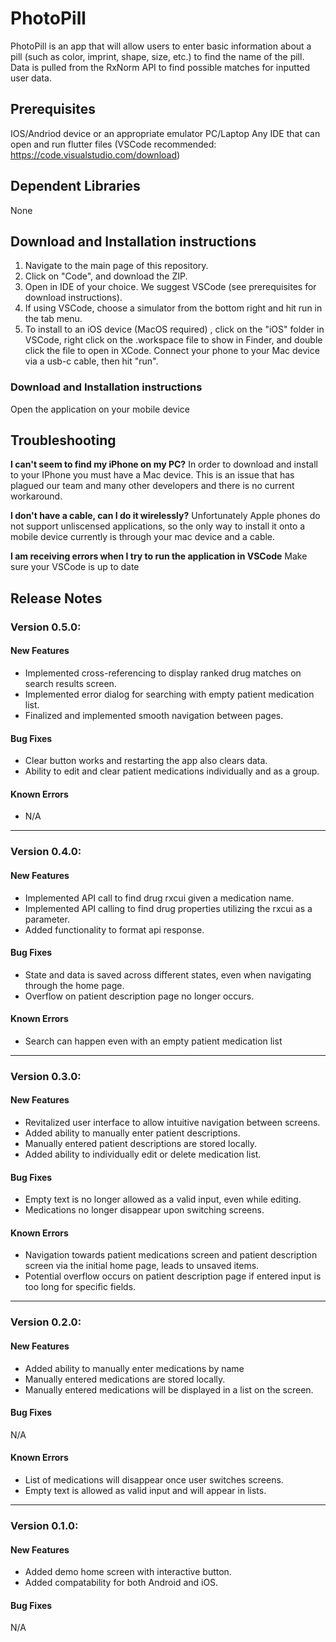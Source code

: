 # PhotoPill
PhotoPill is an app that will allow users to enter basic information about a pill (such as color, imprint, shape, size, etc.) to find the name of the pill. Data is pulled from the RxNorm API to find possible matches for inputted user data.

## Prerequisites
IOS/Andriod device or an appropriate emulator 
PC/Laptop 
Any IDE that can open and run flutter files (VSCode recommended: https://code.visualstudio.com/download)

## Dependent Libraries
None

## Download and Installation instructions
1. Navigate to the main page of this repository.
2. Click on "Code", and download the ZIP.
3. Open in IDE of your choice. We suggest VSCode (see prerequisites for download instructions).
4. If using VSCode, choose a simulator from the bottom right and hit run in the tab menu.
5. To install to an iOS device (MacOS required) , click on the "iOS" folder in VSCode, right click on the .workspace file to show in Finder, and double click the file to open in XCode. Connect your phone to your Mac device via a usb-c cable, then hit "run".

### Download and Installation instructions
Open the application on your mobile device

## Troubleshooting
**I can't seem to find my iPhone on my PC?**
In order to download and install to your IPhone you must have a Mac device. This is an issue that has plagued our team and many other developers and there is no current workaround.

**I don't have a cable, can I do it wirelessly?**
Unfortunately Apple phones do not support unliscensed applications, so the only way to install it onto a mobile device currently is through your mac device and a cable. 

**I am receiving errors when I try to run the application in VSCode**
Make sure your VSCode is up to date

## Release Notes

### Version 0.5.0:
#### New Features
* Implemented cross-referencing  to display ranked drug matches on search results screen.
* Implemented error dialog for searching with empty patient medication list.
* Finalized and implemented smooth navigation between pages.

#### Bug Fixes
* Clear button works and restarting the app also clears data.
* Ability to edit and clear patient medications individually and as a group.

#### Known Errors
* N/A


---
### Version 0.4.0:
#### New Features
* Implemented API call to find drug rxcui given a medication name.
* Implemented API calling to find drug properties utilizing the rxcui as a parameter.
* Added functionality to format api response.

#### Bug Fixes
* State and data is saved across different states, even when navigating through the home page.
* Overflow on patient description page no longer occurs.

#### Known Errors
* Search can happen even with an empty patient medication list


---
### Version 0.3.0:
#### New Features
* Revitalized user interface to allow intuitive navigation between screens.
* Added ability to manually enter patient descriptions.
* Manually entered patient descriptions are stored locally.
* Added ability to individually edit or delete medication list.

#### Bug Fixes
* Empty text is no longer allowed as a valid input, even while editing.
* Medications no longer disappear upon switching screens.

#### Known Errors
* Navigation towards patient medications screen and patient description screen via the initial home page, leads to unsaved items.
* Potential overflow occurs on patient description page if entered input is too long for specific fields.


---
### Version 0.2.0:
#### New Features
* Added ability to manually enter medications by name
* Manually entered medications are stored locally.
* Manually entered medications will be displayed in a list on the screen.

#### Bug Fixes
N/A

#### Known Errors
* List of medications will disappear once user switches screens.
* Empty text is allowed as valid input and will appear in lists.

---
### Version 0.1.0:
#### New Features
* Added demo home screen with interactive button.
* Added compatability for both Android and iOS.

#### Bug Fixes
N/A
